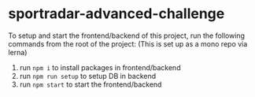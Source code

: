 # sportradar-advanced-challenge

To setup and start the frontend/backend of this project, run the following commands from the root of the project:
(This is set up as a mono repo via lerna)

1. run `npm i` to install packages in frontend/backend
2. run `npm run setup` to setup DB in backend
3. run `npm start` to start the frontend/backend
